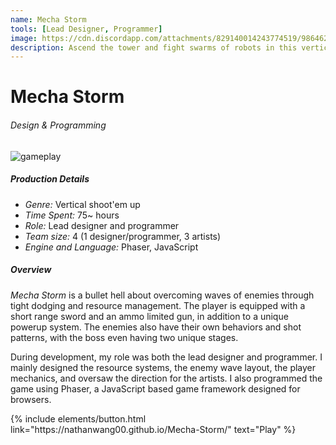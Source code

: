 ```yaml
---
name: Mecha Storm
tools: [Lead Designer, Programmer]
image: https://cdn.discordapp.com/attachments/829140014243774519/986462081387724830/mecha_storm.gif
description: Ascend the tower and fight swarms of robots in this vertical shmup.
---
```


# Mecha Storm
###### Design & Programming

![gameplay](https://cdn.discordapp.com/attachments/829140014243774519/986485717196759050/mecha_storm_boss.gif)

##### Production Details
+ *Genre:* Vertical shoot'em up
+ *Time Spent:* 75~ hours
+ *Role:* Lead designer and programmer
+ *Team size:* 4 (1 designer/programmer, 3 artists)
+ *Engine and Language:* Phaser, JavaScript

##### Overview
*Mecha Storm* is a bullet hell about overcoming waves of enemies through tight dodging and resource management. The player is equipped with a short range sword and an ammo limited gun, in addition to a unique powerup system. The enemies also have their own behaviors and shot patterns, with the boss even having two unique stages.

During development, my role was both the lead designer and programmer. I mainly designed the resource systems, the enemy wave layout, the player mechanics, and oversaw the direction for the artists. I also programmed the game using Phaser, a JavaScript based game framework designed for browsers.

<p class="text-center">
{% include elements/button.html link="https://nathanwang00.github.io/Mecha-Storm/" text="Play" %}
</p>
